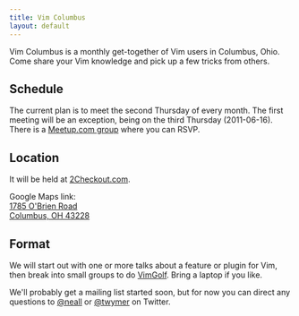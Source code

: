 ```yaml
---
title: Vim Columbus
layout: default
---
```


Vim Columbus is a monthly get-together of Vim users in Columbus, Ohio. Come
share your Vim knowledge and pick up a few tricks from others.

## Schedule

The current plan is to meet the second Thursday of every month. The first
meeting will be an exception, being on the third Thursday (2011-06-16). There
is a [Meetup.com group](http://www.meetup.com/Vim-Columbus/) where you can
RSVP.

## Location

It will be held at [2Checkout.com](http://www.2checkout.com/).

Google Maps link:<br>
[1785 O'Brien Road<br>Columbus, OH 43228](http://maps.google.com/maps/ms?source=s_q&hl=en&geocode=&aq=&ie=UTF8&hq=&hnear=1785+O%27Brien+Rd,+Columbus,+Ohio+43228&t=h&msa=0&msid=210175771168447127014.0004a3f81d50a68475a1f&ll=39.988798,-83.119957&spn=0.002713,0.005681&z=18)

## Format

We will start out with one or more talks about a feature or plugin for Vim,
then break into small groups to do [VimGolf](http://vimgolf.com). Bring a
laptop if you like.

We'll probably get a mailing list started soon, but for now you can direct any
questions to [@neall](https://twitter.com/neall) or
[@twymer](https://twitter.com/twymer) on Twitter.
